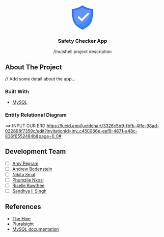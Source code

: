 
<!-- PROJECT LOGO -->
<br />
<div align="center">
  <a href="https://github.com/github_username/repo_name">
    <img src="images/Logo.png" alt="Logo" width="80" height="80">
  </a>

<h3 align="center">Safety Checker App</h3>

  <p align="center">
    //nutshell project description
  </p>
</div>

<!-- ABOUT THE PROJECT -->
## About The Project
// Add some detail about the app...

### Built With

* [MySQL](https://www.mysql.com/)

<!-- ERD UPLOAD -->
### Entity Relational Diagram
==> INPUT OUR ERD
https://lucid.app/lucidchart/3326c5b9-fbfb-4ffe-98ad-022898f7359c/edit?invitationId=inv_c450066e-eef9-4871-a48c-836f6552484b&page=0_0#

<!-- MEET THE TEAM -->
## Development Team

- [ ] [Amy Pegram](https://github.com/AmyPegramBBD)
- [ ] [Andrew Bodenstein]()
- [ ] [Nikita Smal]()
- [ ] [Phumzile Nkosi](https://github.com/PhumzileNkosi)
- [ ] [Riselle Rawthee]()
- [ ] [Sandhya I. Singh](https://github.com/ms-si-Singh)

<!-- REFERENCES -->
## References

* [The Hive](https://the-hive.bbd.co.za/)
* [Pluralsight](https://app.pluralsight.com/)
* [MySQL documentation](https://dev.mysql.com/doc/)
